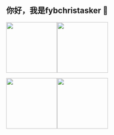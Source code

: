 ## 你好，我是fybchristasker 👋

<img align="" height="137px" src="https://github-readme-stats.vercel.app/api?username=fybchristasker&hide_title=true&hide_border=true&show_icons=true&include_all_commits=true&line_height=21&locale=cn&theme=radical" /><img align="" height="137px" src="https://github-readme-stats.vercel.app/api/top-langs/?username=fybchristasker&hide_title=true&hide_border=true&layout=compact&theme=radical" />

<img align="" height="137px" src="https://github-readme-stats.vercel.app/api?username=fybchristasker&hide_title=true&hide_border=true&show_icons=true&include_all_commits=true&line_height=21&bg_color=0,EC6C6C,FFD479,FFFC79,73FA79&theme=graywhite&locale=cn" /><img align="" height="137px" src="https://github-readme-stats.vercel.app/api/top-langs/?username=fybchristasker&hide_title=true&hide_border=true&layout=compact&bg_color=0,73FA79,73FDFF,D783FF&theme=graywhite&locale=cn" />

